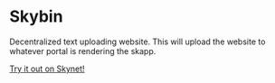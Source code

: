# Skybin

Decentralized text uploading website. This will upload the website to whatever portal is rendering the skapp.

[Try it out on Skynet!](https://siasky.net/CABGoBbWm0b-Nka6kKytrIxIGPYSB_NisZBfE57JH2kzGQ/)
